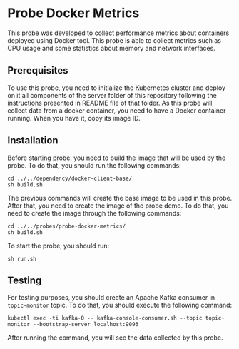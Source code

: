 
# Probe Docker Metrics
This probe was developed to collect performance metrics about containers deployed using Docker tool. This probe is able to collect metrics such as CPU usage and some statistics about memory and network interfaces.

## Prerequisites
To use this probe, you need to initialize the Kubernetes cluster and deploy on it all components of the server folder of this repository following the instructions presented in README file of that folder.
As this probe will collect data from a docker container, you need to have a Docker container running. When you have it, copy its image ID.

## Installation
Before starting probe, you need to build the image that will be used by the probe. To do that, you should run the following commands:

```
cd ../../dependency/docker-client-base/
sh build.sh
```

The previous commands will create the base image to be used in this probe. After that, you need to create the image of the probe demo. 
To do that, you need to create the image through the following commands:

```
cd ../../probes/probe-docker-metrics/
sh build.sh
```

To start the probe, you should run:
```
sh run.sh
```

## Testing
For testing purposes, you should create an Apache Kafka consumer in `topic-monitor` topic. To do that, you should execute the following command:
```
kubectl exec -ti kafka-0 -- kafka-console-consumer.sh --topic topic-monitor --bootstrap-server localhost:9093
```
After running the command, you will see the data collected by this probe.

